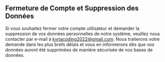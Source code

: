 ## Fermeture de Compte et Suppression des Données

Si vous souhaitez fermer votre compte utilisateur et demander la suppression de vos données personnelles de notre système, veuillez nous contacter par e-mail à [kyriacoding2022@gmail.com](). Nous traiterons votre demande dans les plus brefs délais et vous en informerons dès que vos données auront été supprimées de manière sécurisée de nos bases de données.
